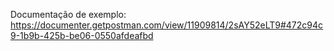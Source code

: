 
Documentação de exemplo:
https://documenter.getpostman.com/view/11909814/2sAY52eLT9#472c94c9-1b9b-425b-be06-0550afdeafbd
